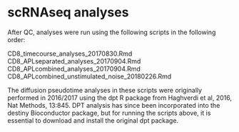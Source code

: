 # scRNAseq analyses

After QC, analyses were run using the following scripts in the following order:

CD8_timecourse_analyses_20170830.Rmd
CD8_APLseparated_analyses_20170904.Rmd
CD8_APLcombined_analyses_20170904.Rmd
CD8_APLcombined_unstimulated_noise_20180226.Rmd

The diffusion pseudotime analyses in these scripts were originally performed in 2016/2017 using the dpt R package from Haghverdi et al, 2016, Nat Methods, 13:845. DPT analysis has since been incorporated into the destiny Bioconductor package, but for running the scripts above, it is essential to download and install the original dpt package.  